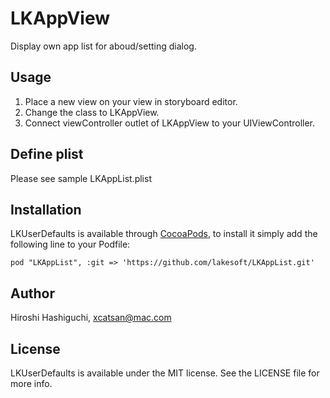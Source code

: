 LKAppView
=========

Display own app list for aboud/setting dialog.

## Usage

1. Place a new view on your view in storyboard editor.
2. Change the class to LKAppView.
3. Connect viewController outlet of LKAppView to your UIViewController.


## Define plist

Please see sample LKAppList.plist


## Installation

LKUserDefaults is available through [CocoaPods](http://cocoapods.org), to install
it simply add the following line to your Podfile:

    pod "LKAppList", :git => 'https://github.com/lakesoft/LKAppList.git'

## Author

Hiroshi Hashiguchi, xcatsan@mac.com

## License

LKUserDefaults is available under the MIT license. See the LICENSE file for more info.
